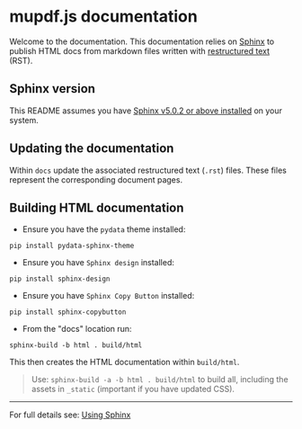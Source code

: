# mupdf.js documentation

Welcome to the documentation. This documentation relies on [Sphinx](https://www.sphinx-doc.org/en/master/) to publish HTML docs from markdown files written with [restructured text](https://en.wikipedia.org/wiki/ReStructuredText) (RST).


## Sphinx version

This README assumes you have [Sphinx v5.0.2 or above installed](https://www.sphinx-doc.org/en/master/usage/installation.html) on your system.


## Updating the documentation

Within `docs` update the associated restructured text (`.rst`) files. These files represent the corresponding document pages. 


## Building HTML documentation

- Ensure you have the `pydata` theme installed:

`pip install pydata-sphinx-theme`

- Ensure you have `Sphinx design` installed:

`pip install sphinx-design`

- Ensure you have `Sphinx Copy Button` installed:

`pip install sphinx-copybutton`

- From the "docs" location run:

`sphinx-build -b html . build/html`

This then creates the HTML documentation within `build/html`. 

> Use: `sphinx-build -a -b html . build/html` to build all, including the assets in `_static` (important if you have updated CSS).


---


For full details see: [Using Sphinx](https://www.sphinx-doc.org/en/master/usage/index.html) 



